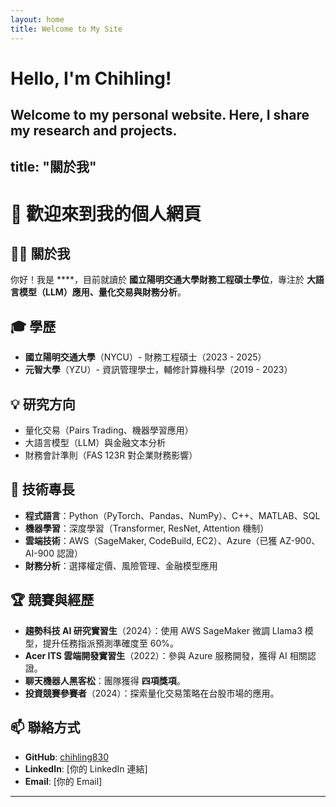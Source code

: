 ```yaml
---
layout: home
title: Welcome to My Site
---
```


# Hello, I'm Chihling!

Welcome to my personal website. Here, I share my research and projects.
---
title: "關於我"
---

# 👋 歡迎來到我的個人網頁

## 🧑‍💻 關於我
你好！我是 ****，目前就讀於 **國立陽明交通大學財務工程碩士學位**，專注於 **大語言模型（LLM）應用、量化交易與財務分析**。

## 🎓 學歷
- **國立陽明交通大學**（NYCU）- 財務工程碩士（2023 - 2025）
- **元智大學**（YZU）- 資訊管理學士，輔修計算機科學（2019 - 2023）

## 💡 研究方向
- 量化交易（Pairs Trading、機器學習應用）
- 大語言模型（LLM）與金融文本分析
- 財務會計準則（FAS 123R 對企業財務影響）

## 🔧 技術專長
- **程式語言**：Python（PyTorch、Pandas、NumPy）、C++、MATLAB、SQL
- **機器學習**：深度學習（Transformer, ResNet, Attention 機制）
- **雲端技術**：AWS（SageMaker, CodeBuild, EC2）、Azure（已獲 AZ-900、AI-900 認證）
- **財務分析**：選擇權定價、風險管理、金融模型應用

## 🏆 競賽與經歷
- **趨勢科技 AI 研究實習生**（2024）：使用 AWS SageMaker 微調 Llama3 模型，提升任務指派預測準確度至 60%。
- **Acer ITS 雲端開發實習生**（2022）：參與 Azure 服務開發，獲得 AI 相關認證。
- **聊天機器人黑客松**：團隊獲得 **四項獎項**。
- **投資競賽參賽者**（2024）：探索量化交易策略在台股市場的應用。

## 📫 聯絡方式
- **GitHub**: [chihling830](https://github.com/chihling830)
- **LinkedIn**: [你的 LinkedIn 連結]
- **Email**: [你的 Email]

---

